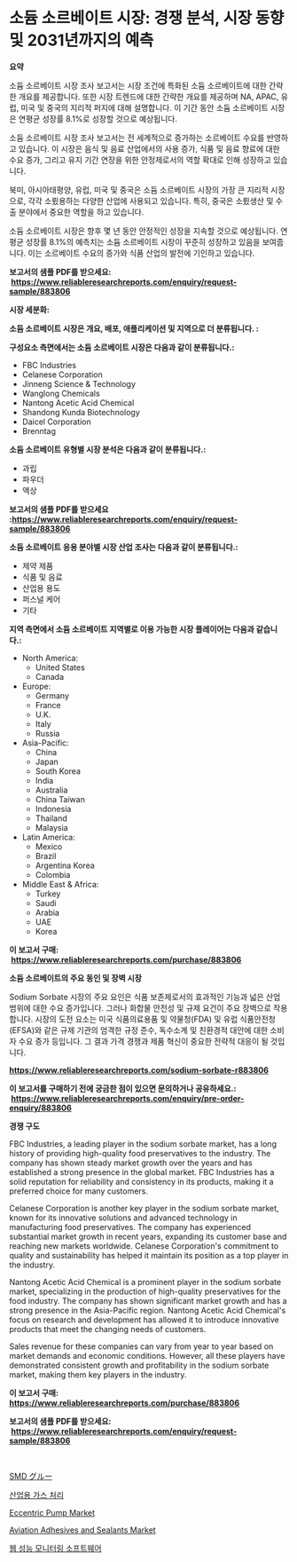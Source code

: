 <p><h1>소듐 소르베이트 시장: 경쟁 분석, 시장 동향 및 2031년까지의 예측</h1></p><p><strong>요약</strong></p>
<p><p>소듐 소르베이트 시장 조사 보고서는 시장 조건에 특화된 소듐 소르베이트에 대한 간략한 개요를 제공합니다. 또한 시장 트렌드에 대한 간략한 개요를 제공하며 NA, APAC, 유럽, 미국 및 중국의 지리적 퍼지에 대해 설명합니다. 이 기간 동안 소듐 소르베이트 시장은 연평균 성장률 8.1%로 성장할 것으로 예상됩니다.</p><p>소듐 소르베이트 시장 조사 보고서는 전 세계적으로 증가하는 소르베이트 수요를 반영하고 있습니다. 이 시장은 음식 및 음료 산업에서의 사용 증가, 식품 및 음료 향료에 대한 수요 증가, 그리고 유지 기간 연장을 위한 안정제로서의 역할 확대로 인해 성장하고 있습니다.</p><p>북미, 아시아태평양, 유럽, 미국 및 중국은 소듐 소르베이트 시장의 가장 큰 지리적 시장으로, 각각 소륐용하는 다양한 산업에 사용되고 있습니다. 특히, 중국은 소륐생산 및 수출 분야에서 중요한 역할을 하고 있습니다.</p><p>소듐 소르베이트 시장은 향후 몇 년 동안 안정적인 성장을 지속할 것으로 예상됩니다. 연평균 성장률 8.1%의 예측치는 소듐 소르베이트 시장이 꾸준히 성장하고 있음을 보여줍니다. 이는 소르베이트 수요의 증가와 식품 산업의 발전에 기인하고 있습니다.</p></p>
<p><strong>보고서의 샘플 PDF를 받으세요: &nbsp;<a href="https://www.reliableresearchreports.com/enquiry/request-sample/883806">https://www.reliableresearchreports.com/enquiry/request-sample/883806</a></strong></p>
<p><strong>시장 세분화:</strong></p>
<p><strong> 소듐 소르베이트 시장은 개요, 배포, 애플리케이션 및 지역으로 더 분류됩니다. :</strong></p>
<p><strong>구성요소 측면에서는 소듐 소르베이트 시장은 다음과 같이 분류됩니다.:</strong></p>
<p><ul><li>FBC Industries</li><li>Celanese Corporation</li><li>Jinneng Science & Technology</li><li>Wanglong Chemicals</li><li>Nantong Acetic Acid Chemical</li><li>Shandong Kunda Biotechnology</li><li>Daicel Corporation</li><li>Brenntag</li></ul></p>
<p><strong> 소듐 소르베이트 유형별 시장 분석은 다음과 같이 분류됩니다.:</strong></p>
<p><ul><li>과립</li><li>파우더</li><li>액상</li></ul></p>
<p><strong>보고서의 샘플 PDF를 받으세요 :<a href="https://www.reliableresearchreports.com/enquiry/request-sample/883806">https://www.reliableresearchreports.com/enquiry/request-sample/883806</a></strong></p>
<p><strong> 소듐 소르베이트 응용 분야별 시장 산업 조사는 다음과 같이 분류됩니다.:</strong></p>
<p><ul><li>제약 제품</li><li>식품 및 음료</li><li>산업용 용도</li><li>퍼스널 케어</li><li>기타</li></ul></p>
<p><strong>지역 측면에서 소듐 소르베이트 지역별로 이용 가능한 시장 플레이어는 다음과 같습니다.:</strong></p>
<p><ul>
    <li>
        North America:
        <ul>
            <li>United States</li>
            <li>Canada</li>
        </ul>
    </li>
    <li>
        Europe:
        <ul>
            <li>Germany</li>
            <li>France</li>
            <li>U.K.</li>
            <li>Italy</li>
            <li>Russia</li>
        </ul>
    </li>
    <li>
        Asia-Pacific:
        <ul>
            <li>China</li>
            <li>Japan</li>
            <li>South Korea</li>
            <li>India</li>
            <li>Australia</li>
            <li>China Taiwan</li>
            <li>Indonesia</li>
            <li>Thailand</li>
            <li>Malaysia</li>
        </ul>
    </li>
    <li>
        Latin America:
        <ul>
            <li>Mexico</li>
            <li>Brazil</li>
            <li>Argentina Korea</li>
            <li>Colombia</li>
        </ul>
    </li>
    <li>
        Middle East & Africa:
        <ul>
            <li>Turkey</li>
            <li>Saudi</li>
            <li>Arabia</li>
            <li>UAE</li>
            <li>Korea</li>
        </ul>
    </li>
    </ul></p>
<p><strong>이 보고서 구매: &nbsp;<a href="https://www.reliableresearchreports.com/purchase/883806">https://www.reliableresearchreports.com/purchase/883806</a></strong></p>
<p><strong>소듐 소르베이트의 주요 동인 및 장벽 시장</strong></p>
<p><p>Sodium Sorbate 시장의 주요 요인은 식품 보존제로서의 효과적인 기능과 넓은 산업 범위에 대한 수요 증가입니다. 그러나 화합물 안전성 및 규제 요건이 주요 장벽으로 작용합니다. 시장의 도전 요소는 미국 식품의료용품 및 약물청(FDA) 및 유럽 식품안전청(EFSA)와 같은 규제 기관의 엄격한 규정 준수, 독수소계 및 친환경적 대안에 대한 소비자 수요 증가 등입니다. 그 결과 가격 경쟁과 제품 혁신이 중요한 전략적 대응이 될 것입니다.</p></p>
<p><strong><a href="https://www.reliableresearchreports.com/sodium-sorbate-r883806">https://www.reliableresearchreports.com/sodium-sorbate-r883806</a></strong></p>
<p><strong>이 보고서를 구매하기 전에 궁금한 점이 있으면 문의하거나 공유하세요.: &nbsp;<a href="https://www.reliableresearchreports.com/enquiry/pre-order-enquiry/883806">https://www.reliableresearchreports.com/enquiry/pre-order-enquiry/883806</a></strong></p>
<p><strong>경쟁 구도</strong></p>
<p><p>FBC Industries, a leading player in the sodium sorbate market, has a long history of providing high-quality food preservatives to the industry. The company has shown steady market growth over the years and has established a strong presence in the global market. FBC Industries has a solid reputation for reliability and consistency in its products, making it a preferred choice for many customers.</p><p>Celanese Corporation is another key player in the sodium sorbate market, known for its innovative solutions and advanced technology in manufacturing food preservatives. The company has experienced substantial market growth in recent years, expanding its customer base and reaching new markets worldwide. Celanese Corporation's commitment to quality and sustainability has helped it maintain its position as a top player in the industry.</p><p>Nantong Acetic Acid Chemical is a prominent player in the sodium sorbate market, specializing in the production of high-quality preservatives for the food industry. The company has shown significant market growth and has a strong presence in the Asia-Pacific region. Nantong Acetic Acid Chemical's focus on research and development has allowed it to introduce innovative products that meet the changing needs of customers.</p><p>Sales revenue for these companies can vary from year to year based on market demands and economic conditions. However, all these players have demonstrated consistent growth and profitability in the sodium sorbate market, making them key players in the industry.</p></p>
<p><strong>이 보고서 구매: &nbsp; <a href="https://www.reliableresearchreports.com/purchase/883806">https://www.reliableresearchreports.com/purchase/883806</a></strong></p>
<p><strong>보고서의 샘플 PDF를 받으세요: &nbsp;<a href="https://www.reliableresearchreports.com/enquiry/request-sample/883806">https://www.reliableresearchreports.com/enquiry/request-sample/883806</a></strong><strong></strong></p>
<p>&nbsp;</p>
<p><p><a href="https://github.com/ihabdkwlxs948/Market-Research-Report-List-1/blob/main/622198430090.md">SMD グルー</a></p><p><a href="https://github.com/JackieFauhey9089475/Market-Research-Report-List-1/blob/main/628797127787.md">산업용 가스 처리</a></p><p><a href="https://github.com/julyju69/Market-Research-Report-List-2/blob/main/eccentric-pump-market.md">Eccentric Pump Market</a></p><p><a href="https://issuu.com/reportprime-2/docs/aviation-adhesives-and-sealants-market-size-2030.p">Aviation Adhesives and Sealants Market</a></p><p><a href="https://medium.com/@douglasvasquez626/%EC%9B%B9-%EC%84%B1%EB%8A%A5-%EB%AA%A8%EB%8B%88%ED%84%B0%EB%A7%81-%EC%86%8C%ED%94%84%ED%8A%B8%EC%9B%A8%EC%96%B4-%EC%8B%9C%EC%9E%A5-%EA%B2%BD%EC%9F%81-%EB%B6%84%EC%84%9D-%EC%8B%9C%EC%9E%A5-%EB%8F%99%ED%96%A5-%EB%B0%8F-2031%EB%85%84%EA%B9%8C%EC%A7%80%EC%9D%98-%EC%98%88%EC%B8%A1-3ef2a4483316">웹 성능 모니터링 소프트웨어</a></p></p>